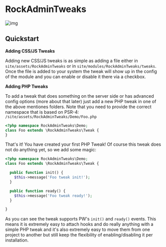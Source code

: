 # RockAdminTweaks

![img](https://i.imgur.com/MP9YH6i.png)

## Quickstart

**Adding CSS/JS Tweaks**

Adding new CSS/JS tweaks is as simple as adding a file either in `site/assets/RockAdminTweaks` or in `site/modules/RockAdminTweaks/tweaks`. Once the file is added to your system the tweak will show up in the config of the module and you can enable or disable it there via a checkbox.

**Adding PHP Tweaks**

To add a tweak that does something on the server side or has advanced config options (more about that later) just add a new PHP tweak in one of the above mentiones folders. Note that you need to provide the correct namespace that is based on PSR-4: `/site/assets/RockAdminTweaks/Demo/Foo.php`

```php
<?php namespace RockAdminTweaks\Demo;
class Foo extends \RockAdminTweaks\Tweak {
}
```

That's it! You have created your first PHP Tweak! Of course this tweak does not do anything yet, so we add some magic:

```php
<?php namespace RockAdminTweaks\Demo;
class Foo extends \RockAdminTweaks\Tweak {

  public function init() {
    $this->message('Foo tweak init!');
  }

  public function ready() {
    $this->message('Foo tweak ready!');
  }

}
```

As you can see the tweak supports PW's `init()` and `ready()` events. This means it is extremely easy to attach hooks and do really anything with a simple PHP tweak and it's also extremely easy to move them from one project to another but still keep the flexibility of enabling/disabling it per installation.
